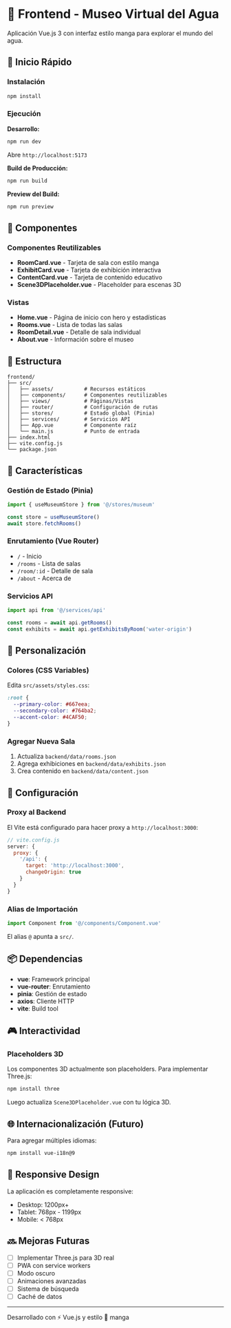 # 🎨 Frontend - Museo Virtual del Agua

Aplicación Vue.js 3 con interfaz estilo manga para explorar el mundo del agua.

## 🚀 Inicio Rápido

### Instalación

```bash
npm install
```

### Ejecución

**Desarrollo:**
```bash
npm run dev
```
Abre `http://localhost:5173`

**Build de Producción:**
```bash
npm run build
```

**Preview del Build:**
```bash
npm run preview
```

## 🎨 Componentes

### Componentes Reutilizables

- **RoomCard.vue** - Tarjeta de sala con estilo manga
- **ExhibitCard.vue** - Tarjeta de exhibición interactiva
- **ContentCard.vue** - Tarjeta de contenido educativo
- **Scene3DPlaceholder.vue** - Placeholder para escenas 3D

### Vistas

- **Home.vue** - Página de inicio con hero y estadísticas
- **Rooms.vue** - Lista de todas las salas
- **RoomDetail.vue** - Detalle de sala individual
- **About.vue** - Información sobre el museo

## 📁 Estructura

```
frontend/
├── src/
│   ├── assets/          # Recursos estáticos
│   ├── components/      # Componentes reutilizables
│   ├── views/           # Páginas/Vistas
│   ├── router/          # Configuración de rutas
│   ├── stores/          # Estado global (Pinia)
│   ├── services/        # Servicios API
│   ├── App.vue          # Componente raíz
│   └── main.js          # Punto de entrada
├── index.html
├── vite.config.js
└── package.json
```

## 🎯 Características

### Gestión de Estado (Pinia)

```javascript
import { useMuseumStore } from '@/stores/museum'

const store = useMuseumStore()
await store.fetchRooms()
```

### Enrutamiento (Vue Router)

- `/` - Inicio
- `/rooms` - Lista de salas
- `/room/:id` - Detalle de sala
- `/about` - Acerca de

### Servicios API

```javascript
import api from '@/services/api'

const rooms = await api.getRooms()
const exhibits = await api.getExhibitsByRoom('water-origin')
```

## 🎨 Personalización

### Colores (CSS Variables)

Edita `src/assets/styles.css`:

```css
:root {
  --primary-color: #667eea;
  --secondary-color: #764ba2;
  --accent-color: #4CAF50;
}
```

### Agregar Nueva Sala

1. Actualiza `backend/data/rooms.json`
2. Agrega exhibiciones en `backend/data/exhibits.json`
3. Crea contenido en `backend/data/content.json`

## 🔧 Configuración

### Proxy al Backend

El Vite está configurado para hacer proxy a `http://localhost:3000`:

```javascript
// vite.config.js
server: {
  proxy: {
    '/api': {
      target: 'http://localhost:3000',
      changeOrigin: true
    }
  }
}
```

### Alias de Importación

```javascript
import Component from '@/components/Component.vue'
```

El alias `@` apunta a `src/`.

## 📦 Dependencias

- **vue**: Framework principal
- **vue-router**: Enrutamiento
- **pinia**: Gestión de estado
- **axios**: Cliente HTTP
- **vite**: Build tool

## 🎮 Interactividad

### Placeholders 3D

Los componentes 3D actualmente son placeholders. Para implementar Three.js:

```bash
npm install three
```

Luego actualiza `Scene3DPlaceholder.vue` con tu lógica 3D.

## 🌐 Internacionalización (Futuro)

Para agregar múltiples idiomas:

```bash
npm install vue-i18n@9
```

## 📱 Responsive Design

La aplicación es completamente responsive:
- Desktop: 1200px+
- Tablet: 768px - 1199px
- Mobile: < 768px

## 🔜 Mejoras Futuras

- [ ] Implementar Three.js para 3D real
- [ ] PWA con service workers
- [ ] Modo oscuro
- [ ] Animaciones avanzadas
- [ ] Sistema de búsqueda
- [ ] Caché de datos

---

Desarrollado con ⚡ Vue.js y estilo 🎨 manga
